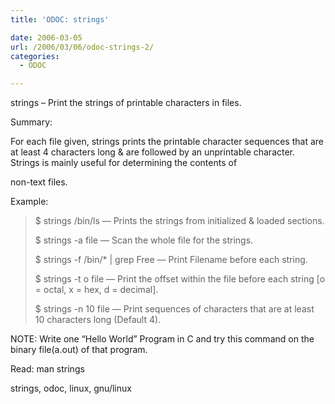 ```yaml
---
title: 'ODOC: strings'

date: 2006-03-05
url: /2006/03/06/odoc-strings-2/
categories:
  - ODOC

---
```

strings &#8211; Print the strings of printable characters in files.

Summary:

For each file given, strings prints the printable character sequences that are at least 4 characters long & are followed by an unprintable character. Strings is mainly useful for determining the contents of
  
non-text files.

Example:

> $ strings /bin/ls &#8212; Prints the strings from initialized & loaded sections.
> 
> $ strings -a file &#8212; Scan the whole file for the strings.
> 
> $ strings -f /bin/* | grep Free &#8212; Print Filename before each string.
> 
> $ strings -t o file &#8212; Print the offset within the file before each string [o = octal, x = hex, d = decimal].
> 
> $ strings -n 10 file &#8212; Print sequences of characters that are at least 10 characters long (Default 4).

NOTE: Write one &#8220;Hello World&#8221; Program in C and try this command on the binary file(a.out) of that program.

Read: man strings
  
strings, odoc, linux, gnu/linux